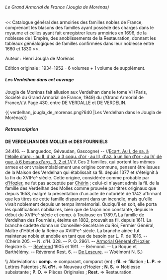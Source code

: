 ###### Le Grand Armorial de France (Jougla de Morénas)

\<\< Catalogue général des armoiries des familles nobles de France,
comprenant les blasons des familles ayant possédé des charges dans le royaume et celles ayant fait enregistrer leurs armoiries en 1696, de la noblesse de l'Empire, des anoblissements de la Restauration, donnant les tableaux généalogiques de familles confirmées dans leur noblesse entre
1660 et 1830 \>\>.

Auteur : Henri Jougla de Morénas

Edition originale : 1934-1952 - 6 volumes + 1 volume de supplément.

##### Les Verdelhan dans cet ouvrage

Jougla de Morénas fait allusion aux Verdelhan dans le tome VI (Paris,
Société du Grand Armorial de France, 1949) du //Grand Armorial de France//.\\\\ Page 430, entre DE VERDALLE et DE VERDELIN.

{{ verdelhan\_jougla\_de\_morenas.png?640 \|Les Verdelhan dans le Jougla de Morénas}}

##### Retranscription

 **DE VERDELHAN DES MOLLES et DES FOURNIELS**

34.416. -- (Languedoc, Gévaudan, Gascogne) -- //[Ecart. Au I, de sa. à
l'étoile d'arg. ; au II, d'az. à 3 coqu. d'or ; au III, d'az. à un lion d'or ; au IV, de gue. à 6 besans d'arg., 3, 2 et
1](Armoiries_des_Verdelhan)//.\\\\ Ces 2 familles, qui portent les mêmes armes et ont vraisemblablement une origine commune,
pensent être issues de la Maison des Verdelhan qui établissait sa fil.
depuis 1377 et s'éteignit à la fin du XVII^e^ siècle. Cette origine,
considérée comme probable par
[d'Hozier](Armorial_Général_de_France_(d'Hozier)), ne fut pas acceptée par [Chérin](Chérin) ; celui-ci n'ayant admis la fil. de la famille des Verdelhan des Molles comme prouvée par titres originaux que depuis 1658, malgré la présentation d'un acte de notoriété de 1742 affirmant que les titres de cette famille disparurent dans un incendie, mais qu'elle vivait noblement depuis un temps immémorial. Quoiqu'il en soit, elle porta les qualifications nobiliaires, bien que de façon non constante, depuis le début du XVII^e^
siècle et comp. à Toulouse en 1789.\\\\ La famille de Verdelhan des Fourniels, éteinte en 1882, prouvait sa fil. depuis 1611. La branche cadette donna un Conseiller-Secrétaire du Roi, Fermier Général, Maître d'Hôtel de la Reine au XVIII^e^ siècle. La branche aînée fut maintenue noble et anoblie en tant que de besoin par L. P. de 1816. -- (Chérin
205. -- N. d'H. 328. -- P. O. 2961. -- [Armorial Général d'Hozier](Armorial_Général_de_France_(d'Hozier)), Registre
5. --
[Révérend](Annuaire_de_la_Noblesse_de_France_(Révérend)) 1905
et 1911. -- Brémond. -- La Roque et Barthélémy. -- Révérend Rest. 6. --
[De Lescure](Armorial_du_Gévaudan_(Lescure)). -- Woëlmont N.
S.)

\\\\ Abréviations : **comp.** =\> comparant, comparut (en) ;
**fil.** =\> filiation ; **L. P.** =\> Lettres Patentes ; **N.
d'H.** =\> Nouveau d'Hozier ; **N. S.** =\> Noblesse subsistante
; **P. O.** =\> Pièces Originales ; **Rest.** =\> Restauration.
